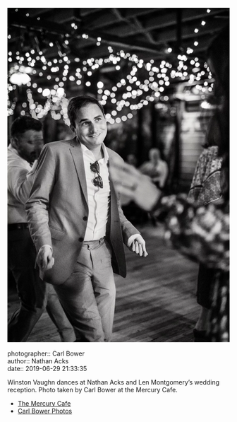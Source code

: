 ![Winston Vaughn dances](assets/2019-06-29-set-4-the-dance-48.webp)

photographer:: Carl Bower  
author:: Nathan Acks  
date:: 2019-06-29 21:33:35

Winston Vaughn dances at Nathan Acks and Len Montgomery’s wedding reception. Photo taken by Carl Bower at the Mercury Cafe.

* [The Mercury Cafe](http://mercurycafe.com)
* [Carl Bower Photos](https://carlbowerphotos.com)

